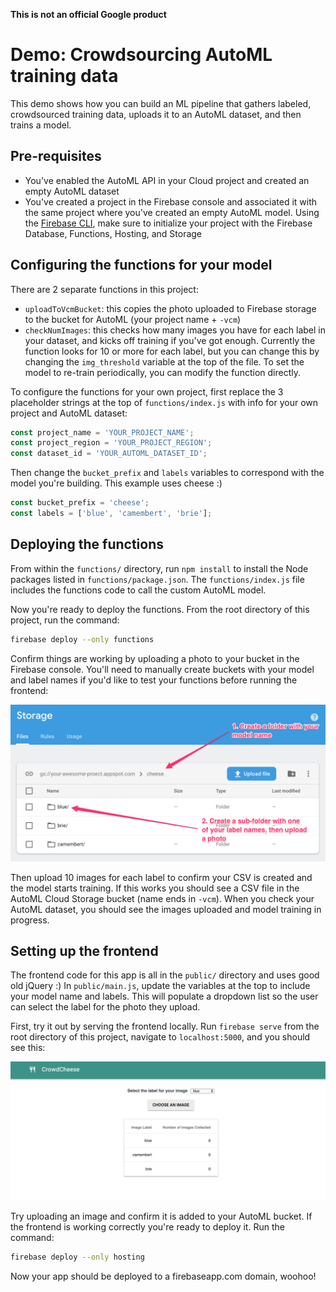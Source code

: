 **This is not an official Google product**

# Demo: Crowdsourcing AutoML training data

This demo shows how you can build an ML pipeline that gathers labeled, crowdsourced training data, uploads it to an AutoML dataset, and then trains a model.

## Pre-requisites

* You've enabled the AutoML API in your Cloud project and created an empty AutoML dataset
* You've created a project in the Firebase console and associated it with the same project where you've created an empty AutoML model. Using the [Firebase CLI](https://firebase.google.com/docs/cli/), make sure to initialize your project with the Firebase Database, Functions, Hosting, and Storage

## Configuring the functions for your model

There are 2 separate functions in this project:

* `uploadToVcmBucket`: this copies the photo uploaded to Firebase storage to the bucket for AutoML (your project name + `-vcm`)
* `checkNumImages`: this checks how many images you have for each label in your dataset, and kicks off training if you've got enough. Currently the function looks for 10 or more for each label, but you can change this by changing the `img_threshold` variable at the top of the file. To set the model to re-train periodically, you can modify the function directly.

To configure the functions for your own project, first replace the 3 placeholder strings at the top of `functions/index.js` with info for your own project and AutoML dataset:

```javascript
const project_name = 'YOUR_PROJECT_NAME';
const project_region = 'YOUR_PROJECT_REGION';
const dataset_id = 'YOUR_AUTOML_DATASET_ID';
```
Then change the `bucket_prefix` and `labels` variables to correspond with the model you're building. This example uses cheese :)

```javascript
const bucket_prefix = 'cheese';
const labels = ['blue', 'camembert', 'brie'];
```

## Deploying the functions

From within the `functions/` directory, run `npm install` to install the Node packages listed in `functions/package.json`. The `functions/index.js` file includes the functions code to call the custom AutoML model. 

Now you're ready to deploy the functions. From the root directory of this project, run the command:

```bash
firebase deploy --only functions
```

Confirm things are working by uploading a photo to your bucket in the Firebase console. You'll need to manually create buckets with your model and label names if you'd like to test your functions before running the frontend:

![Firebase screenshot](screenshots/firebase-storage.png)

Then upload 10 images for each label to confirm your CSV is created and the model starts training. If this works you should see a CSV file in the AutoML Cloud Storage bucket (name ends in `-vcm`). When you check your AutoML dataset, you should see the images uploaded and model training in progress.

## Setting up the frontend

The frontend code for this app is all in the `public/` directory and uses good old jQuery :) In `public/main.js`, update the variables at the top to include your model name and labels. This will populate a dropdown list so the user can select the label for the photo they upload.

First, try it out by serving the frontend locally. Run `firebase serve` from the root directory of this project, navigate to `localhost:5000`, and you should see this:

![Starer demo page](screenshots/starter-page.png)

Try uploading an image and confirm it is added to your AutoML bucket. If the frontend is working correctly you're ready to deploy it. Run the command:

```bash
firebase deploy --only hosting
```

Now your app should be deployed to a firebaseapp.com domain, woohoo!